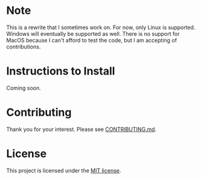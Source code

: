# Note
This is a rewrite that I sometimes work on. For now, only Linux is supported. Windows will eventually be supported as well. There is no support for MacOS because I can't afford to test the code, but I am accepting of contributions.

# Instructions to Install
Coming soon.

# Contributing
Thank you for your interest. Please see [CONTRIBUTING.md](CONTRIBUTING.md).

# License
This project is licensed under the [MIT license](LICENSE.md).
